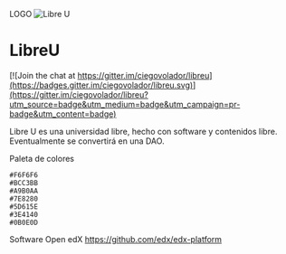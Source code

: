 

LOGO
![Libre U](https://www.dropbox.com/s/f1pkqnpkh4dh2lv/LibreU%20logo.png?dl=1 "LOGO")

# LibreU

[![Join the chat at https://gitter.im/ciegovolador/libreu](https://badges.gitter.im/ciegovolador/libreu.svg)](https://gitter.im/ciegovolador/libreu?utm_source=badge&utm_medium=badge&utm_campaign=pr-badge&utm_content=badge)

Libre U es una universidad libre, hecho con software y contenidos libre. Eventualmente se convertirá en una DAO.


Paleta de colores
```
#F6F6F6
#BCC3BB
#A9B0AA
#7E8280
#5D615E
#3E4140
#0B0E0D
```

Software
Open edX
https://github.com/edx/edx-platform



